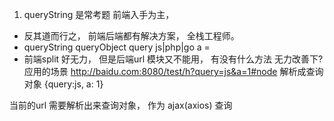 1. queryString 是常考题
  前端入手为主， 
  - 反其道而行之， 前端后端都有解决方案， 全栈工程师。 
  - queryString  queryObject query js|php|go  a = 
  - 前端split 好无力， 但是后端url 模块又不能用， 
    有没有什么方法 无力改善下?
  应用的场景 
  http://baidu.com:8080/test/h?query=js&a=1#node
  解析成查询对象 {query:js, a: 1}

  当前的url  需要解析出来查询对象， 作为 ajax(axios) 查询
  